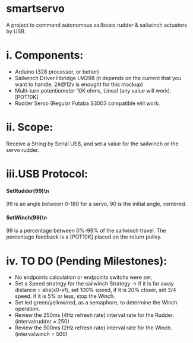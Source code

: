 # smartservo
A project to command autonomous sailboats rudder & sailwinch actuators by USB. 

# i. Components:
- Arduino (328 processor, or better)
- Sailwinch Driver Hbridge LM298 (it depends on the current that you want to handle, 2A@12v is enought for this mockup)
- Multi-turn potentiometer 10K ohms, Lineal (any value will work). [POT10K]
- Rudder Servo (Regular Futaba S3003 compatible will work.

# ii. Scope:
Receive a String by Serial USB, and set a value for the sailwinch or the servo rudder.

# iii.USB Protocol: 

#### SetRudder(99)\n 
99 is an angle between 0-180 for a servo, 90 is the initial angle, centered.

#### SetWinch(99)\n 
99 is a percentage between 0%-99% of the sailwinch travel.
The percentage feedback is a [POT10K] placed on the return pulley.

# iv. TO DO (Pending Milestones): 
+ No endpoints calculation or endpoints switchs were set.
+ Set a Speed strategy for the sailwinch
      Strategy -> if it is far away distance = abs(x0-xf), set 100% speed,
            if it is 20% closer, set 3/4 speed.
                  if it is 5% or less, stop the Winch.
+ Set led green/yellow/red, as a semaphore, to determine the Winch operation.
+ Review the 250ms (4Hz refresh rate) interval rate for the Rudder. (intervalrudder = 250)
+ Review the 500ms (2Hz refresh rate) interval rate for the Winch. (intervalwinch = 500)
